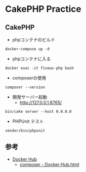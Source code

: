 # CakePHP Practice

## CakePHP
- phpコンテナのビルド
```shell script
docker-compose up -d
```

- phpコンテナに入る
```shell script
docker exec -it fivews-php bash
```

- composerの使用
```shell script
composer --version
```

- 開発サーバー起動
  - http://127.0.0.1:8765/
```shell script
bin/cake server --host 0.0.0.0
```

- PHPUnit テスト
```shell script
vendor/bin/phpunit
```


## 参考
- [Docker Hub](https://hub.docker.com)
  - [composer - Docker Hub.html](https://hub.docker.com/_/composer)
